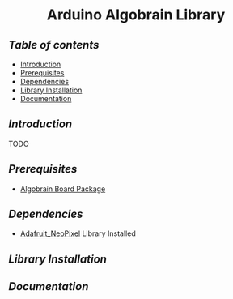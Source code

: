 <h1 align="center"> Arduino Algobrain Library</h1>

## *Table of contents*
- [Introduction](https://github.com/AlgobrixCoding/Algobrain#introduction)
- [Prerequisites](https://github.com/AlgobrixCoding/Algobrain#prerequisites)
- [Dependencies](https://github.com/AlgobrixCoding/Algobrain#dependencies)
- [Library Installation](https://github.com/AlgobrixCoding/Algobrain#library-installation)
- [Documentation](https://github.com/AlgobrixCoding/Algobrain#documentation)

## *Introduction*
TODO

## *Prerequisites*
- [Algobrain Board Package](https://github.com/AlgobrixCoding/Algobrain-Board)

## *Dependencies*
- [Adafruit_NeoPixel](https://github.com/adafruit/Adafruit_NeoPixel) Library Installed

## *Library Installation*

## *Documentation*
